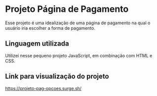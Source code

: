# Projeto Página de Pagamento
Esse projeto é uma idealização de uma página de pagamento na qual o usuário iria escolher a forma de pagamento.

## Linguagem utilizada
Utilizei nesse pequeno projeto JavaScript, em combinação com HTML e CSS.

## Link para visualização do projeto
https://projeto-pag-opcoes.surge.sh/
